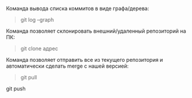 Команда вывода списка коммитов в виде графа/дерева:

>git log –graph

Команда позволяет склонировать внешний/удаленный репозиторий на ПК:

>git clone адрес

Команда позволяет отправить все из текущего репозитория и автоматически сделать merge с нашей версией:

>git pull

git push
